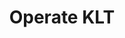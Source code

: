 ---
title: Operate KLT
description: This section contains various content on operating KLT day-to-day
weight: 30
hidechildren: false # this flag hides all sub-pages in the sidebar-multicard.html
---